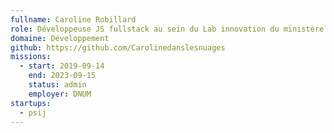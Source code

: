 ```yaml
---
fullname: Caroline Robillard
role: Développeuse JS fullstack au sein du Lab innovation du ministère de l’Intérieur (Lab-MI)
domaine: Développement
github: https://github.com/Carolinedanslesnuages
missions:
  - start: 2019-09-14
    end: 2023-09-15
    status: admin
    employer: DNUM
startups:
  - psij
---
```



